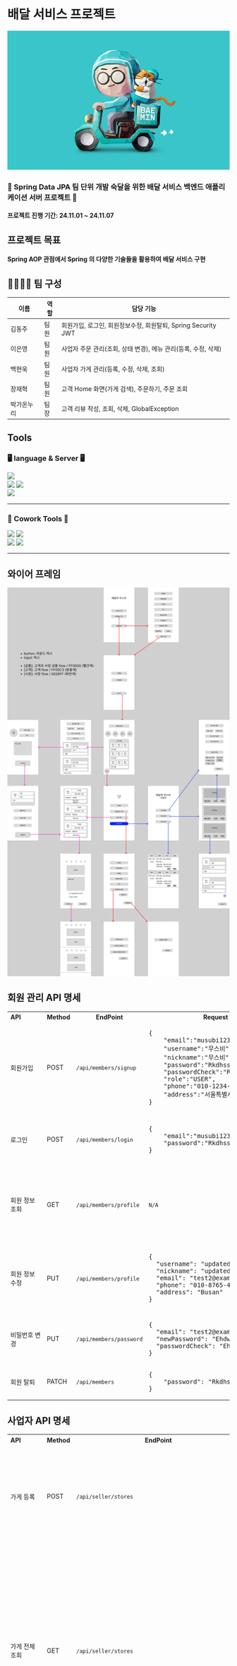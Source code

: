 # 배달 서비스 프로젝트

![delivery_img.jpg](img%2Fdelivery_img.jpg)

### 👊 Spring Data JPA 팀 단위 개발 숙달을 위한 배달 서비스 백엔드 애플리케이션 서버 프로젝트 👊

#### 프로젝트 진행 기간: 24.11.01 ~ 24.11.07

## 프로젝트 목표

#### Spring AOP 관점에서 Spring 의 다양한 기술들을 활용하여 배달 서비스 구현 <br>

## 👨‍👨‍👧‍👧 팀 구성

| 이름    | 역할 | 담당 기능                                        |
|-------|----|----------------------------------------------|
| 김동주   | 팀원 | 회원가입, 로그인, 회원정보수정, 회원탈퇴, Spring Security JWT |
| 이은영   | 팀원 | 사업자 주문 관리(조회, 상태 변경), 메뉴 관리(등록, 수정, 삭제)      |
| 백현욱   | 팀원 | 사업자 가게 관리(등록, 수정, 삭제, 조회)                    |
| 장재혁   | 팀원 | 고객 Home 화면(가게 검색), 주문하기, 주문 조회               |
| 박가온누리 | 팀장 | 고객 리뷰 작성, 조회, 삭제, GlobalException            |

## Tools

### 🖥 language & Server 🖥

<img src="https://img.shields.io/badge/intellij idea-207BEA?style=for-the-badge&logo=intellij%20idea&logoColor=white"> <br>
<img src="https://img.shields.io/badge/java-007396?style=for-the-badge&logo=java&logoColor=white"> <img src="https://img.shields.io/badge/spring-6DB33F?style=for-the-badge&logo=spring&logoColor=white"> <br>
<img src="https://img.shields.io/badge/mysql-4479A1?style=for-the-badge&logo=mysql&logoColor=white"> <hr>

### 👏 Cowork Tools 👏

<img src="https://img.shields.io/badge/git-F05032?style=for-the-badge&logo=git&logoColor=white"> <img src="https://img.shields.io/badge/github-181717?style=for-the-badge&logo=github&logoColor=white"> <br> 
<img src="https://img.shields.io/badge/notion-000000?style=or-the-badge&logo=notion&logoColor=white"/> <img src="https://img.shields.io/badge/Slack-FE5196?style=or-the-badge&logo=slack&logoColor=white"/>
<br>
<hr/>

## 와이어 프레임
![Outsourcing Project.png](img%2FOutsourcing%20Project.png)

## 회원 관리 API 명세
<table>
    <tr>
        <th>API&nbsp;&nbsp;&nbsp;&nbsp;&nbsp;&nbsp;&nbsp;&nbsp;&nbsp;&nbsp;&nbsp;&nbsp;</th>
        <th>Method</th>
        <th>EndPoint</th>
        <th>Request</th>
        <th>Request Type</th>
        <th>Response</th>
        <th>Response Type</th>
        <th>Status</th>
        <th>Role</th>
    </tr>
    <tr>
        <td>회원가입</td>
        <td>POST</td>
        <td><code>/api/members/signup</code></td>
        <td><pre lang="json">{
    "email":"musubi123@email.com",
    "username":"무스비",
    "nickname":"무스비",
    "password":"Rkdhssnfl123!",
    "passwordCheck":"Rkdhssnfl123!",
    "role":"USER",
    "phone":"010-1234-5678",
    "address":"서울특별시"
}</pre></td>
        <td><code>application/json</code></td>
        <td><pre lang="json">{
    "email": "musubi123@email.com",
    "username": "무스비",
    "nickname": "무스비",
    "role": "USER",
    "phone": "010-1234-5678",
    "address": "서울특별시"
}</pre></td>
        <td><code>application/json</code></td>
        <td>201</td>
        <td>USER, OWNER</td>
    </tr>
     <tr>
        <td>로그인</td>
        <td>POST</td>
        <td><code>/api/members/login</code></td>
        <td><pre lang="json">{
    "email":"musubi123@email.com",
    "password":"Rkdhssnfl123!"
}</pre></td>
        <td><code>application/json</code></td>
        <td><pre lang="json">{
    "email": "musubi123@email.com",
    "username": "무스비",
    "nickname": "무스비"
}</pre></td>
        <td><code>application/json</code></td>
        <td>200</td>
        <td>USER, OWNER</td>
    </tr>
    <tr>
        <td>회원 정보 조회</td>
        <td>GET</td>
        <td><code>/api/members/profile</code></td>
        <td><code>N/A</code></td>
        <td><code>N/A</code></td>
        <td><pre lang="json">{
    "email": "musubi123@email.com",
    "username": "무스비",
    "nickname": "무스비",
    "role": "USER",
    "phone": "010-1234-5678",
    "address": "서울특별시"
}</pre></td>
        <td><code>application/json</code></td>
        <td>200</td>
        <td>USER, OWNER</td>
    </tr>
    <tr>
        <td>회원 정보 수정</td>
        <td>PUT</td>
        <td><code>/api/members/profile</code></td>
        <td><pre lang="json">{
  "username": "updateduser",
  "nickname": "updatednick",
  "email": "test2@example.com",
  "phone": "010-8765-4321",
  "address": "Busan"
}</pre></td>
        <td><code>application/json</code></td>
        <td><pre lang="json">{
    "email": "test2@example.com",
    "username": "updateduser",
    "nickname": "updatednick",
    "role": "USER",
    "phone": "010-8765-4321",
    "address": "Busan"
}</pre></td>
        <td><code>application/json</code></td>
        <td>200</td>
        <td>USER, OWNER</td>
    </tr>
    <tr>
        <td>비밀번호 변경</td>
        <td>PUT</td>
        <td><code>/api/members/password</code></td>
        <td><pre lang="json">{
  "email": "test2@example.com",
  "newPassword": "Ehdwn123!",
  "passwordCheck": "Ehdwn123!"
}</pre></td>
        <td><code>application/json</code></td>
        <td><code>N/A</code></td>
        <td><code>application/json</code></td>
        <td>204</td>
        <td>USER, OWNER</td>
    </tr>
    <tr>
        <td>회원 탈퇴</td>
        <td>PATCH</td>
        <td><code>/api/members</code></td>
        <td><pre lang="json">{
    "password": "Rkdhssnfl123!"
}</pre></td>
        <td><code>application/json</code></td>
        <td><code>N/A</code></td>
        <td><code>N/A</code></td>
        <td>204</td>
        <td>USER, OWNER</td>
</table>

## 사업자 API 명세
<table>
    <tr>
        <th>API&nbsp;&nbsp;&nbsp;&nbsp;&nbsp;&nbsp;&nbsp;&nbsp;&nbsp;&nbsp;&nbsp;&nbsp;</th>
        <th>Method</th>
        <th>EndPoint</th>
        <th>Request</th>
        <th>Request Type</th>
        <th>Response</th>
        <th>Response Type</th>
        <th>Status</th>
        <th>Role</th>
    </tr>
    <tr>
        <td>가게 등록</td>
        <td>POST</td>
        <td><code>/api/seller/stores</code></td>
        <td><pre lang="json">{
    "name" : "새벽의 아침",
    "openTime" : "10:00:00",
    "closeTime" : "23:00:00",
    "minPrice" : "50000",
    "category" : "CHINESE",
    "address" : "서울특별시 어쩌구 저쩌구",
    "license" : "111-00-12345",
    "togo" : "false"
}</pre></td>
        <td><code>application/json</code></td>
        <td><pre lang="json">{
    "name": "새벽의 아침",
    "openTime": "10:00:00",
    "closeTime": "23:00:00",
    "minPrice": 50000,
    "category": "CHINESE",
    "address": "서울특별시 어쩌구 저쩌구",
    "license": "111-00-12345",
    "togo": false,
    "status": "OPEN",
    "memberId": 3
}</pre></td>
        <td><code>application/json</code></td>
        <td>201</td>
        <td>OWNER</td>
    </tr>
     <tr>
        <td>가게 전체 조회</td>
        <td>GET</td>
        <td><code>/api/seller/stores</code></td>
        <td><code>N/A</code></td>
        <td><code>N/A</code></td>
        <td><pre lang="json">[
    {
        "name": "새벽의 아침",
        "openTime": "10:00:00",
        "closeTime": "23:00:00",
        "minPrice": 50000,
        "category": "CHINESE",
        "address": "서울특별시 어쩌구 저쩌구",
        "license": "111-00-12345",
        "togo": false,
        "status": "OPEN",
        "memberId": 3
    },
    {
        "name": "이븐한 가게",
        "openTime": "10:00:00",
        "closeTime": "22:00:00",
        "minPrice": 50000,
        "category": "KOREAN",
        "address": "서울특별시 어쩌구 저쩌동",
        "license": "111-00-12345",
        "togo": true,
        "status": "OPEN",
        "memberId": 3
    }
]</pre></td>
        <td><code>application/json</code></td>
        <td>200</td>
        <td>OWNER</td>
    </tr>
    <tr>
        <td>특정 가게 조회</td>
        <td>GET</td>
        <td><code>/api/seller/stores/{storeId}</code></td>
        <td><code>N/A</code></td>
        <td><code>PathVariable</code></td>
        <td><pre lang="json">{
    "name": "이븐한 가게",
    "openTime": "10:00:00",
    "closeTime": "22:00:00",
    "minPrice": 50000,
    "category": "KOREAN",
    "address": "서울특별시 어쩌구 저쩌동",
    "license": "111-00-12345",
    "togo": true,
    "status": "OPEN",
    "memberId": 3
}</pre></td>
        <td><code>application/json</code></td>
        <td>200</td>
        <td>OWNER</td>
    </tr>
    <tr>
        <td>가게 정보 수정</td>
        <td>PUT</td>
        <td><code>/api/seller/stores/{storeId}</code></td>
        <td><pre lang="json">{
"name":"굽네치킨종로점",
"openTime": "10:00:00",
"closeTime": "23:00:00",
"minPrice":12000,
"category":"KOREAN",
"togo":"false",
"status":"OPEN"
}</pre></td>
        <td><code>PathVariable, application/json</code></td>
        <td><pre lang="json">{
    "name": "굽네치킨종로점",
    "openTime": "10:00:00",
    "closeTime": "23:00:00",
    "minPrice": 12000,
    "category": "KOREAN",
    "address": "서울특별시 어쩌구 저쩌동",
    "license": "111-00-12345",
    "togo": false,
    "status": "OPEN",
    "memberId": 3
}</pre></td>
        <td><code>application/json</code></td>
        <td>200</td>
        <td>OWNER</td>
    </tr>
    <tr>
        <td>가게 폐업</td>
        <td>PATCH</td>
        <td><code>/api/seller/stores/{storeId}</code></td>
        <td><code>N/A</code></td>
        <td><code>PathVariable</code></td>
        <td><code>N/A</code></td>
        <td><pre lang="json">{
    "name": "새벽의 아침",
    "openTime": "10:00:00",
    "closeTime": "23:00:00",
    "minPrice": 50000,
    "category": "CHINESE",
    "address": "서울특별시 어쩌구 저쩌구",
    "license": "111-00-12345",
    "togo": false,
    "status": "CLOSE",
    "memberId": 3
}</pre></td>
        <td>200</td>
        <td>OWNER</td>
    </tr>
    <tr>
        <td>가게별 주문 조회</td>
        <td>GET</td>
        <td><code>/api/seller/stores/{storeId}/deliveries</code></td>
        <td><code>N/A</code></td>
        <td><code>PathVariable, RequestParam</code></td>
        <td><pre lang="json">{
    "content": [
        {
            "id": 1,
            "details": "문앞에 두고 노크해주세요",
            "status": "PENDING",
            "totalPrice": 39000,
            "storeId": 1
        }
    ],
    "pageable": {
        "pageNumber": 0,
        "pageSize": 10,
        "sort": {
            "empty": false,
            "sorted": true,
            "unsorted": false
        },
        "offset": 0,
        "paged": true,
        "unpaged": false
    },
    "last": true,
    "totalPages": 1,
    "totalElements": 1,
    "first": true,
    "size": 10,
    "number": 0,
    "sort": {
        "empty": false,
        "sorted": true,
        "unsorted": false
    },
    "numberOfElements": 1,
    "empty": false
}</pre></td>
        <td><code>application/json</code></td>
        <td>200</td>
        <td>OWNER</td>
    </tr>
    <tr>
        <td>주문 상태 변경</td>
        <td>PUT</td>
        <td><code>/api/seller/stores/{storeId}/deliveries/{deliveryId}</code></td>
        <td><code>N/A</code></td>
        <td><code>PathVariable, RequestParam</code></td>
        <td><pre lang="json">{
    "id": 1,
    "details": "문앞에 두고 노크해주세요",
    "status": "IN_PROGRESS",
    "totalPrice": 39000,
    "storeId": 1
}</pre></td>
        <td><code>application/json</code></td>
        <td>200</td>
        <td>OWNER</td>
    </tr>
    <tr>
        <td>메뉴 등록</td>
        <td>POST</td>
        <td><code>/api/seller/stores/{storeId}/menus</code></td>
        <td><pre lang="json">{
    "name" : "진짜! 레몬에이드",
    "price" : "6000",
    "description" : "100% 생레몬"
}</pre></td>
        <td><code>application/json</code></td>
        <td><pre lang="json">{
    "id": 5,
    "name": "진짜! 레몬에이드",
    "price": 6000,
    "description": "100% 생레몬",
    "status": "FOR_SALE",
    "createdAt": "2024-11-06T21:12:02.147502",
    "updatedAt": "2024-11-06T21:12:02.147502"
}</pre></td>
        <td><code>application/json</code></td>
        <td>201</td>
        <td>OWNER</td>
    </tr>
    <tr>
        <td>메뉴 수정</td>
        <td>PUT</td>
        <td><code>/api/seller/stores/{storeId}/menus/{menuId}</code></td>
        <td><pre lang="json">{
    "name" : "연어 포케",
    "price" : "12000",
    "description" : "맛있는 연어 포케~~"
}</pre></td>
        <td><code>PathVariable, application/json</code></td>
        <td><pre lang="json">{
    "id": 4,
    "name": "연어 포케",
    "price": 12000,
    "description": "맛있는 연어 포케~~",
    "status": "FOR_SALE",
    "createdAt": "2024-11-06T21:11:54.978596",
    "updatedAt": "2024-11-06T21:11:54.978596"
}</pre></td>
        <td><code>application/json</code></td>
        <td>200</td>
        <td>OWNER</td>
    </tr>
    <tr>
        <td>메뉴 삭제</td>
        <td>PATCH</td>
        <td><code>/api/seller/stores/{storeId}/menus/{menuId}</code></td>
        <td><code>N/A</code></td>
        <td><code>PathVariable</code></td>
        <td><pre lang="json">{
    "id": 4,
    "name": "연어 포케",
    "price": 12000,
    "description": "맛있는 연어 포케~~",
    "status": "NOT_FOR_SALE",
    "createdAt": "2024-11-06T21:11:54.978596",
    "updatedAt": "2024-11-06T21:13:05.812328"
}</pre></td>
        <td><code>application/json</code></td>
        <td>200</td>
        <td>OWNER</td>
    </tr>
</table>

## 이용자 API 명세
<table>
    <tr>
        <th>API&nbsp;&nbsp;&nbsp;&nbsp;&nbsp;&nbsp;&nbsp;&nbsp;&nbsp;&nbsp;&nbsp;&nbsp;</th>
        <th>Method</th>
        <th>EndPoint</th>
        <th>Request</th>
        <th>Request Type</th>
        <th>Response</th>
        <th>Response Type</th>
        <th>Status</th>
        <th>Role</th>
    </tr>
    <tr>
        <td>가게 전체 조회</td>
        <td>GET</td>
        <td><code>/api/stores</code></td>
        <td><code>N/A</code></td>
        <td><code>N/A</code></td>
        <td><pre lang="json">[
    {
        "id": 1,
        "name": "새벽의 아침4",
        "openTime": "10:00:00",
        "closeTime": "23:00:00",
        "category": "CHINESE",
        "address": "서울특별시 어쩌구 저쩌구",
        "togo": false,
        "status": "OPEN"
    },
    {
        "id": 3,
        "name": "굽네치킨종로점",
        "openTime": "10:00:00",
        "closeTime": "23:00:00",
        "category": "KOREAN",
        "address": "서울특별시 어쩌구 저쩌동",
        "togo": false,
        "status": "OPEN"
    }
]</pre></td>
        <td><code>application/json</code></td>
        <td>200</td>
        <td>USER</td>
    </tr>
    <tr>
        <td>카테고리별 가게 조회</td>
        <td>GET</td>
        <td><code>/api/stores</code></td>
        <td><code>N/A</code></td>
        <td><code>RequestParam</code></td>
        <td><pre lang="json">[
    {
        "id": 1,
        "name": "새벽의 아침4",
        "openTime": "10:00:00",
        "closeTime": "23:00:00",
        "category": "CHINESE",
        "address": "서울특별시 어쩌구 저쩌구",
        "togo": false,
        "status": "OPEN"
    }
]</pre></td>
        <td><code>application/json</code></td>
        <td>200</td>
        <td>USER</td>
    </tr>
    <tr>
        <td>검색별 가게 조회</td>
        <td>GET</td>
        <td><code>/api/stores</code></td>
        <td><code>N/A</code></td>
        <td><code>RequestParam</code></td>
        <td><pre lang="json">[
    {
        "id": 1,
        "name": "새벽의 아침4",
        "openTime": "10:00:00",
        "closeTime": "23:00:00",
        "category": "CHINESE",
        "address": "서울특별시 어쩌구 저쩌구",
        "togo": false,
        "status": "OPEN"
    }
]</pre></td>
        <td><code>application/json</code></td>
        <td>200</td>
        <td>USER</td>
    </tr>
    <tr>
        <td>특정 가게 조회</td>
        <td>GET</td>
        <td><code>/api/stores/{storeId}</code></td>
        <td><code>N/A</code></td>
        <td><code>PathVariable</code></td>
        <td><pre lang="json">{
    "id": 1,
    "name": "새벽의 아침4",
    "openTime": "10:00:00",
    "closeTime": "23:00:00",
    "category": "CHINESE",
    "address": "서울특별시 어쩌구 저쩌구",
    "togo": false,
    "status": "OPEN",
    "menus": [
        {
            "id": 1,
            "name": "카라멜 마끼아또",
            "price": 6500,
            "description": null
        },
        {
            "id": 2,
            "name": "진짜! 레몬에이드",
            "price": 6000,
            "description": null
        }
    ]
}</pre></td>
        <td><code>application/json</code></td>
        <td>200</td>
        <td>USER</td>
    </tr>
    <tr>
        <td>주문 하기</td>
        <td>GET</td>
        <td><code>/api/stores/{storeId}</code></td>
        <td><pre lang="json">[
	{
		"menuId":1,
		"quantity":3
	},
	{
		"menuId":3,
		"quantity":3
	}
]</pre></td>
        <td><code>PathVariable, RequestBody</code></td>
        <td><pre lang="json">{
    "id": 1,
    "details": "문앞에 두고 노크해주세요",
    "status": "PENDING",
    "totalPrice": 39000,
    "deliveryMenus": [
        {
            "id": 1,
            "name": "카라멜 마끼아또",
            "quantity": 3,
            "price": 19500
        },
        {
            "id": 3,
            "name": "카라멜 마끼아또",
            "quantity": 3,
            "price": 19500
        }
    ]
}</pre></td>
        <td><code>application/json</code></td>
        <td>200</td>
        <td>USER</td>
    </tr>
    <tr>
        <td>전체 주문 조회</td>
        <td>GET</td>
        <td><code>/api/deliveries</code></td>
        <td><code>N/A</code></td>
        <td><code>PathVariable, application/json</code></td>
        <td><pre lang="json">[
    {
        "id": 1,
        "details": "문앞에 두고 노크해주세요",
        "status": "PENDING",
        "totalPrice": 39000
    }
]</pre></td>
        <td><code>application/json</code></td>
        <td>200</td>
        <td>USER</td>
    </tr>
    <tr>
        <td>리뷰 작성</td>
        <td>POST</td>
        <td><code>/api/stores/{storeId}/deliveries/{deliveryId}/reviews</code></td>
        <td><pre lang="json">{
    "score": "3",
    "comment": "맛있게 먹었습니다."
}</pre></td>
        <td><code>application/json</code></td>
        <td><pre lang="json">{
    "score": "3",
    "comment": "맛있게 먹었습니다."
}</pre></td>
        <td><code>application/json</code></td>
        <td>200</td>
        <td>USER</td>
    </tr>
    <tr>
        <td>리뷰 조회</td>
        <td>GET</td>
        <td><code>/api/stores/{storeId}/reviews</code></td>
        <td><code>N/A</code></td>
        <td><code>PathVariable</code></td>
        <td><pre lang="json">{
    "reviews": [
        {
            "id": 4,
            "score": 4,
            "comment": "맛있게 잘 먹었습니다.",
            "createdAt": "2024-11-06T20:11:09.05758",
            "memberNickname": "눌눌",
            "deliveryId": 1
        }
    ],
    "totalPages": 1,
    "totalElements": 1
}</pre></td>
        <td><code>application/json</code></td>
        <td>200</td>
        <td>USER</td>
    </tr>
    <tr>
        <td>별점별 리뷰 조회</td>
        <td>GET</td>
        <td><code>/api/stores/{storeId}/reviews</code></td>
        <td><code>N/A</code></td>
        <td><code>RequestParam</code></td>
        <td><pre lang="json">{
    "reviews": [
        {
            "id": 4,
            "score": 4,
            "comment": "맛있게 잘 먹었습니다.",
            "createdAt": "2024-11-06T20:11:09.05758",
            "memberNickname": "눌눌",
            "deliveryId": 1
        }
    ],
    "totalPages": 1,
    "totalElements": 1
}</pre></td>
        <td><code>application/json</code></td>
        <td>200</td>
        <td>USER</td>
    </tr>
</table>


## ERD

```mermaid
erDiagram
    DELIVERY {
        BIGINT id PK
        DATETIME(6) created_at
        DATETIME(6) updated_at
        VARCHAR(255) details
        BIGINT member_id 
        ENUM status
        BIGINT store_id
        INT total_price
        BIGINT delivery_list FK
    }

    DELIVERY_MENU {
        BIGINT id PK
        INT price
        INT quantity
        BIGINT delivery_id FK
        BIGINT menu_id FK
    }

    MEMBER {
        BIGINT id PK
        DATETIME(6) created_at
        DATETIME(6) updated_at
        VARCHAR(255) address
        BIT(1) de_active
        VARCHAR(255) email
        VARCHAR(255) nickname
        VARCHAR(255) password
        VARCHAR(255) phone
        ENUM role
        VARCHAR(255) username
    }

    MENU {
        BIGINT id PK
        DATETIME(6) created_at
        DATETIME(6) updated_at
        VARCHAR(255) description
        VARCHAR(255) name
        INT price
        ENUM status
        BIGINT store_id FK
    }

    REVIEW {
        BIGINT id PK
        DATETIME(6) created_at
        DATETIME(6) updated_at
        VARCHAR(255) comment
        VARCHAR(255) member_nickname
        INT score
        BIGINT delivery_id
        BIGINT store_id FK
    }

    STORE {
        BIGINT id PK
        DATETIME(6) created_at
        DATETIME(6) updated_at
        VARCHAR(255) address
        ENUM category
        TIME(6) open_time
        TIME(6) close_time
        VARCHAR(255) license
        INT min_price
        VARCHAR(255) name
        ENUM status
        BIT(1) togo
        BIGINT member_id
    }

    DELIVERY_MENU |o--|| DELIVERY : "주문과 메뉴 목록"
    DELIVERY_MENU ||--|| MENU : "메뉴와 수량"
    MENU |o--|| STORE : "식당의 메뉴"
    STORE ||--|o DELIVERY : "가게와 주문"
    REVIEW |o--|| STORE : "식당별 리뷰"

```
## 프로젝트 구조

```plaintext
├─common
│  ├─config
│  ├─entity
│  ├─enums
│  ├─exception
│  ├─security
│  └─util
└─domain
    ├─customer  -> 장재혁, 박가온누리
    │  ├─controller
    │  ├─dto
    │  ├─repository
    │  └─service
    ├─member  -> 김동주
    │  ├─controller
    │  ├─dto
    │  ├─repository
    │  └─service
    └─seller  -> 이은영, 백현욱
       ├─controller
       ├─dto
       ├─repository
       └─service
```

## Application 핵심 기능 시연 영상
[![Watch the video](https://www.youtube.com/embed/Ppg730LI3jE?si=VC7H3ushd3HDJG7-)
